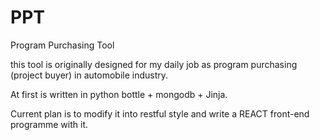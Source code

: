 # PPT

Program Purchasing Tool

this tool is originally designed for my daily job as program purchasing (project buyer) in automobile industry.

At first is written in python bottle + mongodb + Jinja.

Current plan is to modify it into restful style and write a REACT front-end programme with it.
